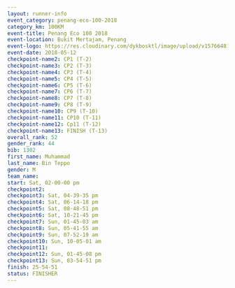 ```yaml
--- 
layout: runner-info 
event_category: penang-eco-100-2018 
category_km: 100KM 
event-title: Penang Eco 100 2018 
event-location: Bukit Mertajam, Penang 
event-logo: https://res.cloudinary.com/dykbosktl/image/upload/v1576648106/Logo/Logo_lovxhg.jpg 
event-date: 2018-05-12 
checkpoint-name2: CP1 (T-2) 
checkpoint-name3: CP2 (T-3) 
checkpoint-name4: CP3 (T-4) 
checkpoint-name5: CP4 (T-5) 
checkpoint-name6: CP5 (T-6) 
checkpoint-name7: CP6 (T-7) 
checkpoint-name8: CP7 (T-8) 
checkpoint-name9: CP8 (T-9) 
checkpoint-name10: CP9 (T-10) 
checkpoint-name11: CP10 (T-11) 
checkpoint-name12: Cp11 (T-12) 
checkpoint-name13: FINISH (T-13) 
overall_rank: 52
gender_rank: 44
bib: 1302
first_name: Muhammad
last_name: Bin Teppo
gender: M
team_name: 
start: Sat, 02-00-00 pm
checkpoint2: 
checkpoint3: Sat, 04-39-35 pm
checkpoint4: Sat, 06-14-18 pm
checkpoint5: Sat, 08-48-51 pm
checkpoint6: Sat, 10-21-45 pm
checkpoint7: Sun, 01-45-03 am
checkpoint8: Sun, 05-41-55 am
checkpoint9: Sun, 07-52-19 am
checkpoint10: Sun, 10-05-01 am
checkpoint11: 
checkpoint12: Sun, 01-45-08 pm
checkpoint13: Sun, 03-54-51 pm
finish: 25-54-51
status: FINISHER
--- 
```


